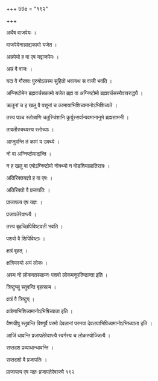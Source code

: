 +++
title = "१९२"

+++

 

अथैष वाजपेयः । 

वाजपेयेनान्नाद्यकामो यजेत । 

अन्नपेयो ह वा एष यद्वाजपेयः । 

अन्नं वै वाजः । 

यदा वै गौरश्वः पुरुषोऽन्नस्य सुहितो भवत्यथ स वाजी भवति । 

अग्निष्टोमेन ब्रह्मवर्चसकामो यजेत ब्रह्म वा अग्निष्टोमो
ब्रह्मवर्चसस्यैवावरुद्ध्यै । 

ऋतूनां च ह खलु वै पशूनां च कामायाभिशिच्यमानोऽभिशिच्यते । 

तस्य पञ्च स्तोत्राणि चतुस्त्रिंशानि कुर्युस्सर्वान्पवमानानुभे
ब्रह्मसामनी । 

तावतीरुक्थ्यस्य स्तोत्र्याः । 

आप्नुवन्ति तं कामं य उक्थ्ये । 

नो वा अग्निष्टोमाद्यन्ति । 

न ह खलु वा एषोऽग्निष्टोमो नोक्थ्यो न षोडशिमान्नातिरात्रः । 

अतिरिक्तयज्ञो ह वा एषः । 

अतिरिक्तो वै प्रजापतिः । 

प्राजापत्य एष यज्ञः । 

प्रजापतेरेवाप्त्यै । 

तस्य बृहच्छिपिविष्टवती भवति । 

पशवो वै शिपिविष्टाः । 

क्षत्रं बृहत् । 

क्षत्रियस्यो अयं लोकः । 

अस्य नो लोकवतस्साम्नः पशवो लोकमनूपतिष्ठान्ता इति । 

त्रिष्टुप्सु स्तुवन्ति बृहत्साम । 

क्षत्रं वै त्रिष्टुप् । 

क्षत्रेणाभिशिच्यमानोऽभिषिच्याता इति । 

वैष्णवीषु स्तुवन्ति विष्णुर्वै परमो देवतानां परमया
देवतयाभिषिच्यमानोऽभिष्च्याता
इति । 

आजिं धावन्ति प्रजापतेरेवाप्त्यै स्वर्गस्य च लोकस्योज्जित्यै । 

सप्तदश प्रव्याधान्धावन्ति । 

सप्तदशो वै प्रजापतिः । 

प्राजापत्य एष यज्ञः प्रजापतेरेवाप्त्यै १९२
